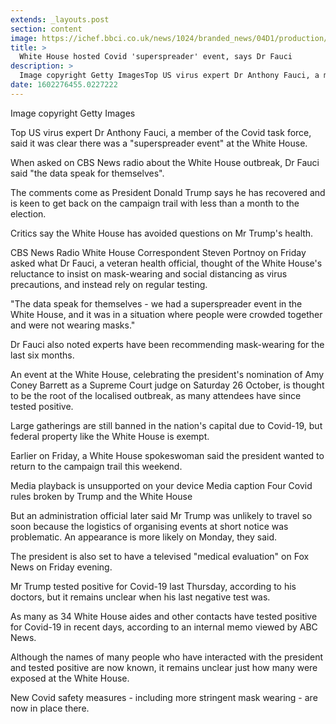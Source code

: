 ```yaml
--- 
extends: _layouts.post 
section: content 
image: https://ichef.bbci.co.uk/news/1024/branded_news/04D1/production/_114833210_gettyimages-1228670147.jpg 
title: > 
  White House hosted Covid 'superspreader' event, says Dr Fauci 
description: > 
  Image copyright Getty ImagesTop US virus expert Dr Anthony Fauci, a member of the Covid task force, said it was clear there was a "superspreader event" at the White House.When asked on CBS News radio about the White House outbreak, Dr Fauci said "the data speak for themselves".Critics say the White House has avoided questions on Mr Trump's health.Dr Fauci also noted experts have been recommending mask-wearing for the last six months.Earlier on Friday, a White House spokeswoman said the president wanted to return to the campaign trail this weekend. 
date: 1602276455.0227222 
--- 
```

Image copyright Getty Images

Top US virus expert Dr Anthony Fauci, a member of the Covid task force, said it was clear there was a "superspreader event" at the White House.

When asked on CBS News radio about the White House outbreak, Dr Fauci said "the data speak for themselves".

The comments come as President Donald Trump says he has recovered and is keen to get back on the campaign trail with less than a month to the election.

Critics say the White House has avoided questions on Mr Trump's health.

CBS News Radio White House Correspondent Steven Portnoy on Friday asked what Dr Fauci, a veteran health official, thought of the White House's reluctance to insist on mask-wearing and social distancing as virus precautions, and instead rely on regular testing.

"The data speak for themselves - we had a superspreader event in the White House, and it was in a situation where people were crowded together and were not wearing masks."

Dr Fauci also noted experts have been recommending mask-wearing for the last six months.

An event at the White House, celebrating the president's nomination of Amy Coney Barrett as a Supreme Court judge on Saturday 26 October, is thought to be the root of the localised outbreak, as many attendees have since tested positive.

Large gatherings are still banned in the nation's capital due to Covid-19, but federal property like the White House is exempt.

Earlier on Friday, a White House spokeswoman said the president wanted to return to the campaign trail this weekend.

Media playback is unsupported on your device Media caption Four Covid rules broken by Trump and the White House

But an administration official later said Mr Trump was unlikely to travel so soon because the logistics of organising events at short notice was problematic. An appearance is more likely on Monday, they said.

The president is also set to have a televised "medical evaluation" on Fox News on Friday evening.

Mr Trump tested positive for Covid-19 last Thursday, according to his doctors, but it remains unclear when his last negative test was.

As many as 34 White House aides and other contacts have tested positive for Covid-19 in recent days, according to an internal memo viewed by ABC News.

Although the names of many people who have interacted with the president and tested positive are now known, it remains unclear just how many were exposed at the White House.

New Covid safety measures - including more stringent mask wearing - are now in place there.
